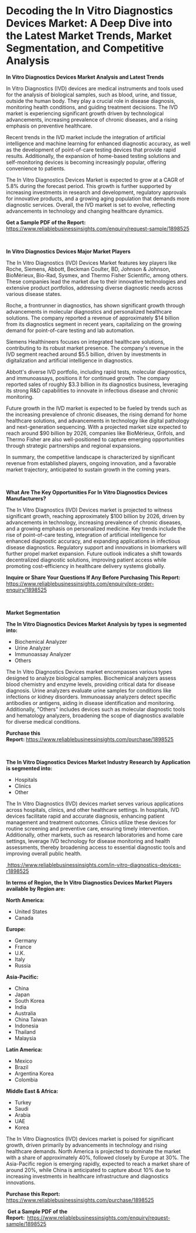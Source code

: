 <p><h1>Decoding the In Vitro Diagnostics Devices Market: A Deep Dive into the Latest Market Trends, Market Segmentation, and Competitive Analysis</h1></p><p><strong>In Vitro Diagnostics Devices Market Analysis and Latest Trends</strong></p>
<p><p>In Vitro Diagnostics (IVD) devices are medical instruments and tools used for the analysis of biological samples, such as blood, urine, and tissue, outside the human body. They play a crucial role in disease diagnosis, monitoring health conditions, and guiding treatment decisions. The IVD market is experiencing significant growth driven by technological advancements, increasing prevalence of chronic diseases, and a rising emphasis on preventive healthcare.</p><p>Recent trends in the IVD market include the integration of artificial intelligence and machine learning for enhanced diagnostic accuracy, as well as the development of point-of-care testing devices that provide rapid results. Additionally, the expansion of home-based testing solutions and self-monitoring devices is becoming increasingly popular, offering convenience to patients. </p><p>The In Vitro Diagnostics Devices Market is expected to grow at a CAGR of 5.8% during the forecast period. This growth is further supported by increasing investments in research and development, regulatory approvals for innovative products, and a growing aging population that demands more diagnostic services. Overall, the IVD market is set to evolve, reflecting advancements in technology and changing healthcare dynamics.</p></p>
<p><strong>Get a Sample PDF of the Report:&nbsp;</strong> <a href="https://www.reliablebusinessinsights.com/enquiry/request-sample/1898525?utm_campaign=2446&utm_medium=2&utm_source=Github&utm_content=ia&utm_term=16042025&utm_id=in-vitro-diagnostics-devices">https://www.reliablebusinessinsights.com/enquiry/request-sample/1898525</a></p>
<p>&nbsp;</p>
<p><strong>In Vitro Diagnostics Devices Major Market Players</strong></p>
<p><p>The In Vitro Diagnostics (IVD) Devices Market features key players like Roche, Siemens, Abbott, Beckman Coulter, BD, Johnson & Johnson, BioMérieux, Bio-Rad, Sysmex, and Thermo Fisher Scientific, among others. These companies lead the market due to their innovative technologies and extensive product portfolios, addressing diverse diagnostic needs across various disease states.</p><p>Roche, a frontrunner in diagnostics, has shown significant growth through advancements in molecular diagnostics and personalized healthcare solutions. The company reported a revenue of approximately $14 billion from its diagnostics segment in recent years, capitalizing on the growing demand for point-of-care testing and lab automation.</p><p>Siemens Healthineers focuses on integrated healthcare solutions, contributing to its robust market presence. The company's revenue in the IVD segment reached around $5.5 billion, driven by investments in digitalization and artificial intelligence in diagnostics.</p><p>Abbott's diverse IVD portfolio, including rapid tests, molecular diagnostics, and immunoassays, positions it for continued growth. The company reported sales of roughly $3.3 billion in its diagnostics business, leveraging its strong R&D capabilities to innovate in infectious disease and chronic monitoring.</p><p>Future growth in the IVD market is expected to be fueled by trends such as the increasing prevalence of chronic diseases, the rising demand for home healthcare solutions, and advancements in technology like digital pathology and next-generation sequencing. With a projected market size expected to reach around $90 billion by 2026, companies like BioMérieux, Grifols, and Thermo Fisher are also well-positioned to capture emerging opportunities through strategic partnerships and regional expansions.</p><p>In summary, the competitive landscape is characterized by significant revenue from established players, ongoing innovation, and a favorable market trajectory, anticipated to sustain growth in the coming years.</p></p>
<p>&nbsp;</p>
<p><strong>What Are The Key Opportunities For In Vitro Diagnostics Devices Manufacturers?</strong></p>
<p><p>The In Vitro Diagnostics (IVD) Devices market is projected to witness significant growth, reaching approximately $100 billion by 2026, driven by advancements in technology, increasing prevalence of chronic diseases, and a growing emphasis on personalized medicine. Key trends include the rise of point-of-care testing, integration of artificial intelligence for enhanced diagnostic accuracy, and expanding applications in infectious disease diagnostics. Regulatory support and innovations in biomarkers will further propel market expansion. Future outlook indicates a shift towards decentralized diagnostic solutions, improving patient access while promoting cost-efficiency in healthcare delivery systems globally.</p></p>
<p><strong>Inquire or Share Your Questions If Any Before Purchasing This Report:</strong> <a href="https://www.reliablebusinessinsights.com/enquiry/pre-order-enquiry/1898525?utm_campaign=2446&utm_medium=2&utm_source=Github&utm_content=ia&utm_term=16042025&utm_id=in-vitro-diagnostics-devices">https://www.reliablebusinessinsights.com/enquiry/pre-order-enquiry/1898525</a></p>
<p>&nbsp;</p>
<p><strong>Market Segmentation</strong></p>
<p><strong>The In Vitro Diagnostics Devices Market Analysis by types is segmented into:</strong></p>
<p><ul><li>Biochemical Analyzer</li><li>Urine Analyzer</li><li>Immunoassay Analyzer</li><li>Others</li></ul></p>
<p><p>The In Vitro Diagnostics Devices market encompasses various types designed to analyze biological samples. Biochemical analyzers assess blood chemistry and enzyme levels, providing critical data for disease diagnosis. Urine analyzers evaluate urine samples for conditions like infections or kidney disorders. Immunoassay analyzers detect specific antibodies or antigens, aiding in disease identification and monitoring. Additionally, "Others" includes devices such as molecular diagnostic tools and hematology analyzers, broadening the scope of diagnostics available for diverse medical conditions.</p></p>
<p><strong>Purchase this Report:&nbsp;</strong><a href="https://www.reliablebusinessinsights.com/purchase/1898525?utm_campaign=2446&utm_medium=2&utm_source=Github&utm_content=ia&utm_term=16042025&utm_id=in-vitro-diagnostics-devices">https://www.reliablebusinessinsights.com/purchase/1898525</a></p>
<p>&nbsp;</p>
<p><strong>The In Vitro Diagnostics Devices Market Industry Research by Application is segmented into:</strong></p>
<p><ul><li>Hospitals</li><li>Clinics</li><li>Other</li></ul></p>
<p><p>The In Vitro Diagnostics (IVD) devices market serves various applications across hospitals, clinics, and other healthcare settings. In hospitals, IVD devices facilitate rapid and accurate diagnosis, enhancing patient management and treatment outcomes. Clinics utilize these devices for routine screening and preventive care, ensuring timely intervention. Additionally, other markets, such as research laboratories and home care settings, leverage IVD technology for disease monitoring and health assessments, thereby broadening access to essential diagnostic tools and improving overall public health.</p></p>
<p><a href="https://www.reliablebusinessinsights.com/in-vitro-diagnostics-devices-r1898525?utm_campaign=2446&utm_medium=2&utm_source=Github&utm_content=ia&utm_term=16042025&utm_id=in-vitro-diagnostics-devices">&nbsp;https://www.reliablebusinessinsights.com/in-vitro-diagnostics-devices-r1898525</a></p>
<p><strong>In terms of Region, the In Vitro Diagnostics Devices Market Players available by Region are:</strong></p>
<p>
    <p> <strong> North America: </strong>
        <ul>
            <li>United States</li>
            <li>Canada</li>
        </ul>
        </p> 
    <p> <strong> Europe: </strong>
        <ul>
            <li>Germany</li>
            <li>France</li>
            <li>U.K.</li>
            <li>Italy</li>
            <li>Russia</li>
        </ul>
        </p> 
    <p> <strong> Asia-Pacific: </strong>
        <ul>
            <li>China</li>
            <li>Japan</li>
            <li>South Korea</li>
            <li>India</li>
            <li>Australia</li>
            <li>China Taiwan</li>
            <li>Indonesia</li>
            <li>Thailand</li>
            <li>Malaysia</li>
        </ul>
        </p> 
    <p> <strong> Latin America: </strong>
        <ul>
            <li>Mexico</li>
            <li>Brazil</li>
            <li>Argentina Korea</li>
            <li>Colombia</li>
        </ul>
        </p> 
    <p> <strong> Middle East & Africa: </strong>
        <ul>
            <li>Turkey</li>
            <li>Saudi</li>
            <li>Arabia</li>
            <li>UAE</li>
            <li>Korea</li>
        </ul>
    </p>
    </p>
<p><p>The In Vitro Diagnostics (IVD) devices market is poised for significant growth, driven primarily by advancements in technology and rising healthcare demands. North America is projected to dominate the market with a share of approximately 40%, followed closely by Europe at 30%. The Asia-Pacific region is emerging rapidly, expected to reach a market share of around 20%, while China is anticipated to capture about 10% due to increasing investments in healthcare infrastructure and diagnostics innovations.</p></p>
<p><strong>Purchase this Report: </strong><a href="https://www.reliablebusinessinsights.com/purchase/1898525?utm_campaign=2446&utm_medium=2&utm_source=Github&utm_content=ia&utm_term=16042025&utm_id=in-vitro-diagnostics-devices">https://www.reliablebusinessinsights.com/purchase/1898525</a></p>
<p>&nbsp;<strong>Get a Sample PDF of the Report:&nbsp;&nbsp;</strong><a href="https://www.reliablebusinessinsights.com/enquiry/request-sample/1898525?utm_campaign=2446&utm_medium=2&utm_source=Github&utm_content=ia&utm_term=16042025&utm_id=in-vitro-diagnostics-devices">https://www.reliablebusinessinsights.com/enquiry/request-sample/1898525</a></p>
<p><strong></strong></p>
<p><p></p><p></p><p></p></p>